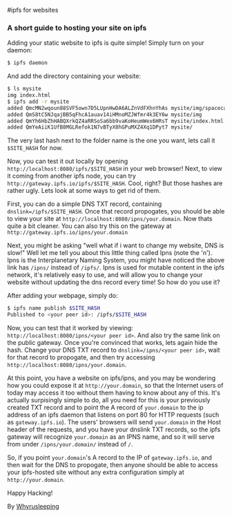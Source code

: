 #ipfs for websites
### A short guide to hosting your site on ipfs

Adding your static website to ipfs is quite simple! Simply turn on your daemon:
```bash
$ ipfs daemon
```

And add the directory containing your website:
```bash
$ ls mysite
img index.html
$ ipfs add -r mysite
added QmcMN2wqoun88SVF5own7D5LUpnHwDA6ALZnVdFXhnYhAs mysite/img/spacecat.jpg
added QmS8tC5NJqajBB5qFhcA1auav14iHMnoMZJWfmr4k3EY6w mysite/img
added QmYh6HbZhHABQXrkQZ4aRRSoSa6bb9vaKoHeumWex6HRsT mysite/index.html
added QmYeAiiK1UfB8MGLRefok1N7vBTyX8hGPuMXZ4Xq1DPyt7 mysite/
```

The very last hash next to the folder name is the one you want, lets call it
`$SITE_HASH` for now.  

Now, you can test it out locally by opening `http://localhost:8080/ipfs/$SITE_HASH`
in your web browser! Next, to view it coming from another ipfs node, you can try
`http://gateway.ipfs.io/ipfs/$SITE_HASH`. Cool, right?  But those hashes are
rather ugly. Lets look at some ways to get rid of them.

First, you can do a simple DNS TXT record, containing `dnslink=/ipfs/$SITE_HASH`.
Once that record propogates, you should be able to view your site at
`http://localhost:8080/ipns/your.domain`. Now thats quite a bit cleaner.
You can also try this on the gateway at `http://gateway.ipfs.io/ipns/your.domain`

Next, you might be asking "well what if i want to change my website, DNS is slow!"
Well let me tell you about this little thing called Ipns (note the 'n'). Ipns is
the Interplanetary Naming System, you might have noticed the above link has
`/ipns/` instead of `/ipfs/`.  Ipns is used for mutable content in the ipfs
network, it's relatively easy to use, and will allow you to change your website
without updating the dns record every time! So how do you use it?

After adding your webpage, simply do:
```bash
$ ipfs name publish $SITE_HASH
Published to <your peer id>: /ipfs/$SITE_HASH
```

Now, you can test that it worked by viewing: `http://localhost:8080/ipns/<your peer id>`.
And also try the same link on the public gateway. Once you're convinced that works,
lets again hide the hash. Change your DNS TXT record to `dnslink=/ipns/<your peer id>`,
wait for that record to propogate, and then try accessing `http://localhost:8080/ipns/your.domain`.

At this point, you have a website on ipfs/ipns, and you may be wondering how you could expose it at `http://your.domain`, so that the Internet users of today may access it too without them having to know about any of this. It's actually surpisingly simple to do, all you need for this is your previously created TXT record and to point the A record of `your.domain` to the ip address of an ipfs daemon that listens on port 80 for HTTP requests (such as `gateway.ipfs.io`). The users' browsers will send `your.domain` in the Host header of the requests, and you have your dnslink TXT records, so the ipfs gateway will recognize `your.domain` as an IPNS name, and so it will serve from under `/ipns/your.domain/` instead of `/`.

So, if you point `your.domain`'s A record to the IP of `gateway.ipfs.io`, and then wait for the DNS to propogate, then anyone should be able to access your ipfs-hosted site without any extra configuration simply at `http://your.domain`.

Happy Hacking!

By
[Whyrusleeping](https://github.com/whyrusleeping)


